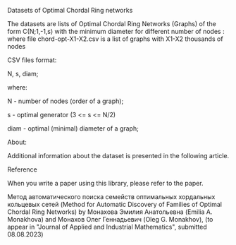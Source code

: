 Datasets of Optimal Chordal Ring networks

The datasets are lists of Optimal Chordal Ring Networks (Graphs) of the form C(N;1,-1,s) with the minimum diameter for different number of nodes : where file chord-opt-X1-X2.csv is a list of graphs with X1-X2 thousands of nodes 

CSV files format:

N, s, diam;

where:

N - number of nodes (order of a graph);

s - optimal generator (3 <= s <= N/2)

diam - optimal (minimal) diameter of a graph;

About:

Additional information about the dataset is presented in the following article.

Reference

When you write a paper using this library, please refer to the paper.

Метод автоматического поиска семейств оптимальных хордальных кольцевых сетей
(Method for Automatic Discovery of Families of Optimal Chordal Ring Networks)
by
Монахова Эмилия Анатольевна (Emilia A. Monakhova) and
Монахов Олег Геннадьевич (Oleg G. Monakhov),
(to appear in "Journal of Applied and Industrial Mathematics", submitted 08.08.2023)
